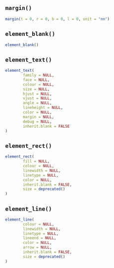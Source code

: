 ## `margin()`
```r
margin(t = 0, r = 0, b = 0, l = 0, unit = "mm")
```

## `element_blank()`
```r
element_blank()
```

## `element_text()`
```r
element_text(
        family = NULL,
        face = NULL,
        colour = NULL,
        size = NULL,
        hjust = NULL,
        vjust = NULL,
        angle = NULL,
        lineheight = NULL,
        color = NULL,
        margin = NULL,
        debug = NULL,
        inherit.blank = FALSE
)
```

## `element_rect()`
```r
element_rect(
        fill = NULL,
        colour = NULL,
        linewidth = NULL,
        linetype = NULL,
        color = NULL,
        inherit.blank = FALSE,
        size = deprecated()
)
```

## `element_line()`
```r
element_line(
        colour = NULL,
        linewidth = NULL,
        linetype = NULL,
        lineend = NULL,
        color = NULL,
        arrow = NULL,
        inherit.blank = FALSE,
        size = deprecated()
)
```
